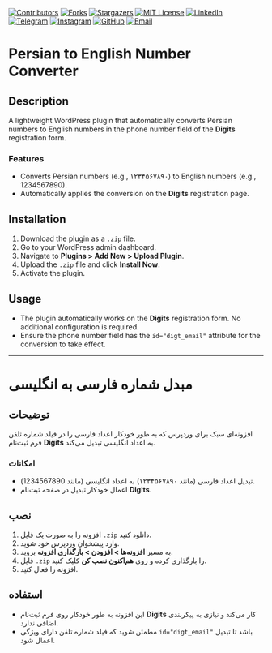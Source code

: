 [contributors-shield]: https://img.shields.io/github/contributors/hassan7303/Persian-to-english-number-converter.svg?style=for-the-badge
[contributors-url]: https://github.com/hassan7303/Persian-to-english-number-converter/graphs/contributors
[forks-shield]: https://img.shields.io/github/forks/hassan7303/Persian-to-english-number-converter.svg?style=for-the-badge&label=Fork
[forks-url]: https://github.com/hassan7303/Persian-to-english-number-converter/network/members
[stars-shield]: https://img.shields.io/github/stars/hassan7303/Persian-to-english-number-converter.svg?style=for-the-badge
[stars-url]: https://github.com/hassan7303/Persian-to-english-number-converter/stargazers
[license-shield]: https://img.shields.io/github/license/hassan7303/Persian-to-english-number-converter.svg?style=for-the-badge
[license-url]: https://github.com/hassan7303/Persian-to-english-number-converter/blob/master/LICENCE.md
[linkedin-shield]: https://img.shields.io/badge/-LinkedIn-blue.svg?style=for-the-badge&logo=linkedin&colorB=555
[linkedin-url]: https://www.linkedin.com/in/hassan-ali-askari-280bb530a/
[telegram-shield]: https://img.shields.io/badge/-Telegram-blue.svg?style=for-the-badge&logo=telegram&colorB=555
[telegram-url]: https://t.me/hassan7303
[instagram-shield]: https://img.shields.io/badge/-Instagram-red.svg?style=for-the-badge&logo=instagram&colorB=555
[instagram-url]: https://www.instagram.com/hasan_ali_askari
[github-shield]: https://img.shields.io/badge/-GitHub-black.svg?style=for-the-badge&logo=github&colorB=555
[github-url]: https://github.com/hassan7303
[email-shield]: https://img.shields.io/badge/-Email-orange.svg?style=for-the-badge&logo=gmail&colorB=555
[email-url]: mailto:hassanali7303@gmail.com

[![Contributors][contributors-shield]][contributors-url]
[![Forks][forks-shield]][forks-url]
[![Stargazers][stars-shield]][stars-url]
[![MIT License][license-shield]][license-url]
[![LinkedIn][linkedin-shield]][linkedin-url]
[![Telegram][telegram-shield]][telegram-url]
[![Instagram][instagram-shield]][instagram-url]
[![GitHub][github-shield]][github-url]
[![Email][email-shield]][email-url]


# Persian to English Number Converter

## Description
A lightweight WordPress plugin that automatically converts Persian numbers to English numbers in the phone number field of the **Digits** registration form.

### Features
- Converts Persian numbers (e.g., ۱۲۳۴۵۶۷۸۹۰) to English numbers (e.g., 1234567890).
- Automatically applies the conversion on the **Digits** registration page.

## Installation
1. Download the plugin as a `.zip` file.
2. Go to your WordPress admin dashboard.
3. Navigate to **Plugins > Add New > Upload Plugin**.
4. Upload the `.zip` file and click **Install Now**.
5. Activate the plugin.

## Usage
- The plugin automatically works on the **Digits** registration form. No additional configuration is required.
- Ensure the phone number field has the `id="digt_email"` attribute for the conversion to take effect.

---

# مبدل شماره فارسی به انگلیسی

## توضیحات
افزونه‌ای سبک برای وردپرس که به طور خودکار اعداد فارسی را در فیلد شماره تلفن فرم ثبت‌نام **Digits** به اعداد انگلیسی تبدیل می‌کند.

### امکانات
- تبدیل اعداد فارسی (مانند ۱۲۳۴۵۶۷۸۹۰) به اعداد انگلیسی (مانند 1234567890).
- اعمال خودکار تبدیل در صفحه ثبت‌نام **Digits**.

## نصب
1. افزونه را به صورت یک فایل `.zip` دانلود کنید.
2. وارد پیشخوان وردپرس خود شوید.
3. به مسیر **افزونه‌ها > افزودن > بارگذاری افزونه** بروید.
4. فایل `.zip` را بارگذاری کرده و روی **هم‌اکنون نصب کن** کلیک کنید.
5. افزونه را فعال کنید.

## استفاده
- این افزونه به طور خودکار روی فرم ثبت‌نام **Digits** کار می‌کند و نیازی به پیکربندی اضافی ندارد.
- مطمئن شوید که فیلد شماره تلفن دارای ویژگی `id="digt_email"` باشد تا تبدیل اعمال شود.
